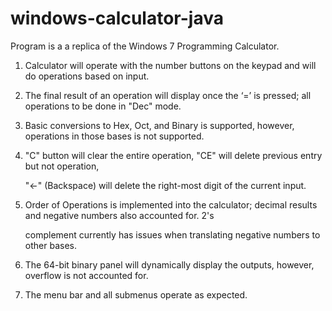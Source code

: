# windows-calculator-java

Program is a a replica of the Windows 7 Programming Calculator.

1) Calculator will operate with the number buttons on the keypad and will do operations based on input. 

2) The final result of an operation will display once the ‘=’ is pressed; all operations to be done in "Dec" mode.

3) Basic conversions to Hex, Oct, and Binary is supported, however, operations in those bases is not supported. 

4) "C" button will clear the entire operation, "CE" will delete previous entry but not operation,

   "<-" (Backspace) will delete the right-most digit of the current input. 
   
5) Order of Operations is implemented into the calculator; decimal results and negative numbers also accounted for. 2's

   complement currently has issues when translating negative numbers to other bases. 

6) The 64-bit binary panel will dynamically display the outputs, however, overflow is not accounted for. 

7) The menu bar and all submenus operate as expected. 
